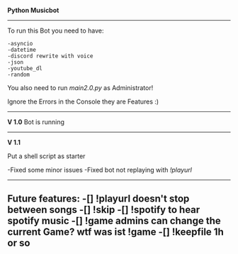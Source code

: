 **Python Musicbot**

---

To run this Bot you need to have:
    
    -asyncio
    -datetime
    -discord rewrite with voice
    -json
    -youtube_dl
    -random

You also need to run *main2.0.py* as Administrator!

Ignore the Errors in the Console they are Features :)

---


**V 1.0**
Bot is running

---

**V 1.1**

Put a shell script as starter

-Fixed some minor issues
-Fixed bot not replaying with *!playurl*

---

Future features:
-[] !playurl doesn't stop between songs
-[] !skip
-[] !spotify to hear spotify music
-[] !game admins can change the current Game? wtf was ist !game
-[] !keepfile 1h or so
---

